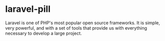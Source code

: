 # laravel-pill
Laravel is one of PHP's most popular open source frameworks. It is simple, very powerful, and with a set of tools that provide us with everything necessary to develop a large project.
